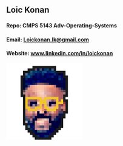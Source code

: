 ## Loic Konan

#### Repo: CMPS 5143 Adv-Operating-Systems

#### Email: Loickonan.lk@gmail.com

#### Website: www.linkedin.com/in/loickonan

<img src="pic.png" width="200" height= "200">
